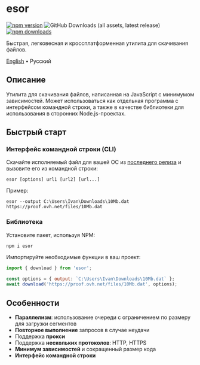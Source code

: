 # esor

[![npm version](https://img.shields.io/npm/v/esor?style=flat&color=black)](https://www.npmjs.com/package/esor)
![GitHub Downloads (all assets, latest release)](https://img.shields.io/github/downloads/vitalygashkov/esor/latest/total?style=flat&color=black)
[![npm downloads](https://img.shields.io/npm/dt/esor?style=flat&color=black)](https://www.npmjs.com/package/esor)

Быстрая, легковесная и кроссплатформенная утилита для скачивания файлов.

<div align="left">
  <a href="https://github.com/vitalygashkov/esor/tree/main/README.md">English</a> •
  <span>Русский</span>
</div>

## Описание

Утилита для скачивания файлов, написанная на JavaScript с минимумом зависимостей. Может использоваться как отдельная программа с интерфейсом командной строки, а также в качестве библиотеки для использования в сторонних Node.js-проектах.

## Быстрый старт

### Интерфейс командной строки (CLI)

Скачайте исполняемый файл для вашей ОС из [последнего релиза](https://github.com/vitalygashkov/esor/releases/latest) и вызовите его из командной строки:

```
esor [options] url1 [url2] [url...]
```

Пример:

```
esor --output C:\Users\Ivan\Downloads\10Mb.dat https://proof.ovh.net/files/10Mb.dat
```

### Библиотека

Установите пакет, используя NPM:

```
npm i esor
```

Импортируйте необходимые функции в ваш проект:

```js
import { download } from 'esor';

const options = { output: `C:\Users\Ivan\Downloads\10Mb.dat` };
await download('https://proof.ovh.net/files/10Mb.dat', options);
```

## Особенности

- **Параллелизм**: использование очереди с ограничением по размеру для загрузки сегментов
- **Повторное выполнение** запросов в случае неудачи
- Поддержка **прокси**
- Поддержка **нескольких протоколов**: HTTP, HTTPS
- **Минимум зависимостей** и сокращенный размер кода
- **Интерфейс командной строки**
